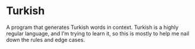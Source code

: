 # Turkish

A program that generates Turkish words in context. Turkish is a highly regular language, and I'm
trying to learn it, so this is mostly to help me nail down the rules and edge cases.
